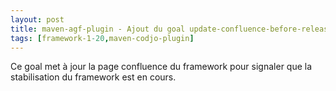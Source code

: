 ```yaml
---
layout: post
title: maven-agf-plugin - Ajout du goal update-confluence-before-release
tags: [framework-1-20,maven-codjo-plugin]
---
```

Ce goal met à jour la page confluence du framework pour signaler que la stabilisation du framework est en cours.